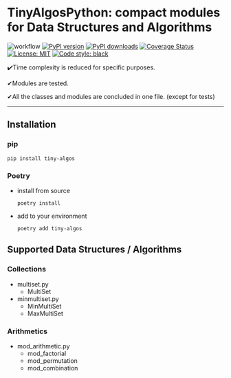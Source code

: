 # TinyAlgosPython: compact modules for Data Structures and Algorithms
![workflow](https://github.com/azriel1rf/tiny_algos_python/actions/workflows/push.yml/badge.svg)
[![PyPI version](https://badge.fury.io/py/tiny-algos.svg)](https://badge.fury.io/py/tiny-algos)
[![PyPI downloads](https://img.shields.io/pypi/dm/tiny-algos)](https://shields.io/category/downloads)
[![Coverage Status](https://coveralls.io/repos/github/azriel1rf/tiny_algos_python/badge.svg?branch=main)](https://coveralls.io/github/azriel1rf/tiny_algos_python?branch=main)
[![License: MIT](https://img.shields.io/badge/License-MIT-yellow.svg)](https://github.com/azriel1rf/tiny_algos_python/blob/main/LICENSE.md)
[![Code style: black](https://img.shields.io/badge/code%20style-black-000000.svg)](https://github.com/psf/black)

✔️Time complexity is reduced for specific purposes.

✔Modules are tested.

✔All the classes and modules are concluded in one file. (except for tests)

---
## Installation
### pip
```shell
pip install tiny-algos
```
### Poetry
- install from source
    ```shell
    poetry install
    ```
- add to your environment
    ```shell
    poetry add tiny-algos
    ```
## Supported Data Structures / Algorithms
### Collections
- multiset.py
    - MultiSet
- minmultiset.py
    - MinMultiSet
    - MaxMultiSet
### Arithmetics
- mod_arithmetic.py
    - mod_factorial
    - mod_permutation
    - mod_combination
